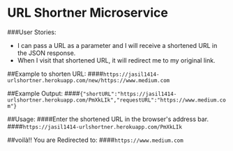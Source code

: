 # URL Shortner Microservice

###User Stories:
- I can pass a URL as a parameter and I will receive a shortened URL in the JSON response.
- When I visit that shortened URL, it will redirect me to my original link.

##Example to shorten URL:
####`https://jasil1414-urlshortner.herokuapp.com/new/https://www.medium.com`

##Example Output:
####`{"shortURL":"https://jasil1414-urlshortner.herokuapp.com/PmXkLIk","requestURL":"https://www.medium.com"}`

##Usage:
####Enter the shortened URL in the browser's address bar.
####`https://jasil1414-urlshortner.herokuapp.com/PmXkLIk`

##voilà!! You are Redirected to:
####`https://www.medium.com`
